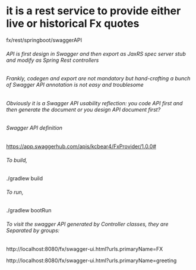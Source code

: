 # it is a rest service to provide either live or historical Fx quotes
fx/rest/springboot/swaggerAPI


###### API is first design in Swagger and then export as JaxRS spec server stub and modify as Spring Rest controllers
###### Frankly, codegen and export are not mandatory but hand-crafting a bunch of Swagger API annotation is not easy and troublesome
###### Obviously it is a Swagger API usability reflection: you code API first and then generate the document or you design API document first?

###### Swagger API definition
https://app.swaggerhub.com/apis/kcbear4/FxProvider/1.0.0#

###### To build,
./gradlew build

###### To run,
./gradlew bootRun

###### To visit the swagger API generated by Controller classes, they are Separated by groups:

http://localhost:8080/fx/swagger-ui.html?urls.primaryName=FX

http://localhost:8080/fx/swagger-ui.html?urls.primaryName=greeting